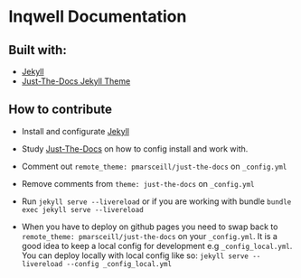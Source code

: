 # Inqwell Documentation


## Built with:

- [Jekyll](https://jekyllrb.com/)
- [Just-The-Docs Jekyll Theme](https://pmarsceill.github.io/just-the-docs/)

## How to contribute

- Install and configurate [Jekyll](https://jekyllrb.com/docs/)

- Study [Just-The-Docs](https://pmarsceill.github.io/just-the-docs/) on how to config install and work with.

- Comment out ```remote_theme: pmarsceill/just-the-docs``` on ```_config.yml```

- Remove comments from ```theme: just-the-docs``` on ```_config.yml```

- Run ```jekyll serve --livereload``` or if you are working with bundle ```bundle exec jekyll serve --livereload```

- When you have to deploy on github pages you need to swap back to ```remote_theme: pmarsceill/just-the-docs``` on your ```_config.yml```. It is a good idea to keep a local config for development e.g ```_config_local.yml```. You can deploy locally with local config like so: ```jekyll serve --livereload --config _config_local.yml```